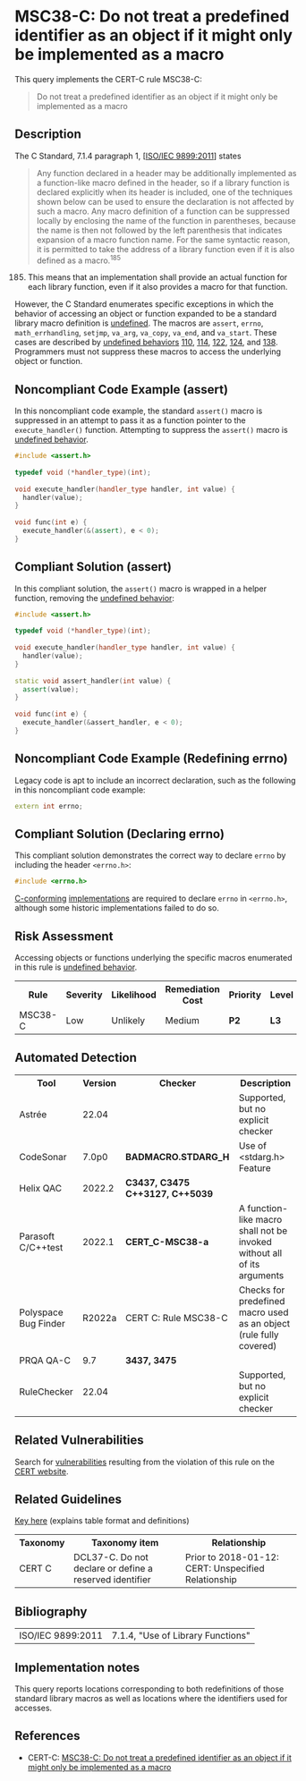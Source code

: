 # MSC38-C: Do not treat a predefined identifier as an object if it might only be implemented as a macro

This query implements the CERT-C rule MSC38-C:

> Do not treat a predefined identifier as an object if it might only be implemented as a macro


## Description

The C Standard, 7.1.4 paragraph 1, \[[ISO/IEC 9899:2011](https://wiki.sei.cmu.edu/confluence/display/c/AA.+Bibliography#AA.Bibliography-ISO%2FIEC9899-2011)\] states

> Any function declared in a header may be additionally implemented as a function-like macro defined in the header, so if a library function is declared explicitly when its header is included, one of the techniques shown below can be used to ensure the declaration is not affected by such a macro. Any macro definition of a function can be suppressed locally by enclosing the name of the function in parentheses, because the name is then not followed by the left parenthesis that indicates expansion of a macro function name. For the same syntactic reason, it is permitted to take the address of a library function even if it is also defined as a macro.<sup>185</sup>


185. This means that an implementation shall provide an actual function for each library function, even if it also provides a macro for that function.

However, the C Standard enumerates specific exceptions in which the behavior of accessing an object or function expanded to be a standard library macro definition is [undefined](https://wiki.sei.cmu.edu/confluence/display/c/BB.+Definitions#BB.Definitions-undefinedbehavior). The macros are `assert`, `errno`, `math_errhandling`, `setjmp`, `va_arg`, `va_copy`, `va_end`, and `va_start`. These cases are described by [undefined behaviors](https://wiki.sei.cmu.edu/confluence/display/c/BB.+Definitions#BB.Definitions-undefinedbehavior) [110](https://wiki.sei.cmu.edu/confluence/display/c/CC.+Undefined+Behavior#CC.UndefinedBehavior-ub_110), [114](https://wiki.sei.cmu.edu/confluence/display/c/CC.+Undefined+Behavior#CC.UndefinedBehavior-ub_114), [122](https://wiki.sei.cmu.edu/confluence/display/c/CC.+Undefined+Behavior#CC.UndefinedBehavior-ub_122), [124](https://wiki.sei.cmu.edu/confluence/display/c/CC.+Undefined+Behavior#CC.UndefinedBehavior-ub_124), and [138](https://wiki.sei.cmu.edu/confluence/display/c/CC.+Undefined+Behavior#CC.UndefinedBehavior-ub_138). Programmers must not suppress these macros to access the underlying object or function.

## Noncompliant Code Example (assert)

In this noncompliant code example, the standard `assert()` macro is suppressed in an attempt to pass it as a function pointer to the `execute_handler()` function. Attempting to suppress the `assert()` macro is [undefined behavior](https://wiki.sei.cmu.edu/confluence/display/c/BB.+Definitions#BB.Definitions-undefinedbehavior).

```cpp
#include <assert.h>
 
typedef void (*handler_type)(int);
 
void execute_handler(handler_type handler, int value) {
  handler(value);
}
 
void func(int e) {
  execute_handler(&(assert), e < 0);
} 
```

## Compliant Solution (assert)

In this compliant solution, the `assert()` macro is wrapped in a helper function, removing the [undefined behavior](https://wiki.sei.cmu.edu/confluence/display/c/BB.+Definitions#BB.Definitions-undefinedbehavior):

```cpp
#include <assert.h>
 
typedef void (*handler_type)(int);
 
void execute_handler(handler_type handler, int value) {
  handler(value);
}
 
static void assert_handler(int value) {
  assert(value);
}
 
void func(int e) {
  execute_handler(&assert_handler, e < 0);
}
```

## Noncompliant Code Example (Redefining errno)

Legacy code is apt to include an incorrect declaration, such as the following in this noncompliant code example:

```cpp
extern int errno;

```

## Compliant Solution (Declaring errno)

This compliant solution demonstrates the correct way to declare `errno` by including the header `<errno.h>`:

```cpp
#include <errno.h>

```
[C-conforming](https://wiki.sei.cmu.edu/confluence/display/c/BB.+Definitions#BB.Definitions-conformingprogram) [implementations](https://wiki.sei.cmu.edu/confluence/display/c/BB.+Definitions#BB.Definitions-implementation) are required to declare `errno` in `<errno.h>`, although some historic implementations failed to do so.

## Risk Assessment

Accessing objects or functions underlying the specific macros enumerated in this rule is [undefined behavior](https://wiki.sei.cmu.edu/confluence/display/c/BB.+Definitions#BB.Definitions-undefinedbehavior).

<table> <tbody> <tr> <th> Rule </th> <th> Severity </th> <th> Likelihood </th> <th> Remediation Cost </th> <th> Priority </th> <th> Level </th> </tr> <tr> <td> MSC38-C </td> <td> Low </td> <td> Unlikely </td> <td> Medium </td> <td> <strong>P2</strong> </td> <td> <strong>L3</strong> </td> </tr> </tbody> </table>


## Automated Detection

<table> <tbody> <tr> <th> Tool </th> <th> Version </th> <th> Checker </th> <th> Description </th> </tr> <tr> <td> <a> Astrée </a> </td> <td> 22.04 </td> <td> </td> <td> Supported, but no explicit checker </td> </tr> <tr> <td> <a> CodeSonar </a> </td> <td> 7.0p0 </td> <td> <strong>BADMACRO.STDARG_H</strong> </td> <td> Use of &lt;stdarg.h&gt; Feature </td> </tr> <tr> <td> <a> Helix QAC </a> </td> <td> 2022.2 </td> <td> <strong>C3437, C3475</strong> <strong>C++3127, C++5039</strong> </td> <td> </td> </tr> <tr> <td> <a> Parasoft C/C++test </a> </td> <td> 2022.1 </td> <td> <strong>CERT_C-MSC38-a</strong> </td> <td> A function-like macro shall not be invoked without all of its arguments </td> </tr> <tr> <td> <a> Polyspace Bug Finder </a> </td> <td> R2022a </td> <td> <a> CERT C: Rule MSC38-C </a> </td> <td> Checks for predefined macro used as an object (rule fully covered) </td> </tr> <tr> <td> <a> PRQA QA-C </a> </td> <td> 9.7 </td> <td> <strong>3437, 3475</strong> </td> <td> </td> </tr> <tr> <td> <a> RuleChecker </a> </td> <td> 22.04 </td> <td> </td> <td> Supported, but no explicit checker </td> </tr> </tbody> </table>


## Related Vulnerabilities

Search for [vulnerabilities](https://wiki.sei.cmu.edu/confluence/display/c/BB.+Definitions#BB.Definitions-vulnerability) resulting from the violation of this rule on the [CERT website](https://www.kb.cert.org/vulnotes/bymetric?searchview&query=FIELD+KEYWORDS+contains+MSC38-C).

## Related Guidelines

[Key here](https://wiki.sei.cmu.edu/confluence/display/c/How+this+Coding+Standard+is+Organized#HowthisCodingStandardisOrganized-RelatedGuidelines) (explains table format and definitions)

<table> <tbody> <tr> <th> Taxonomy </th> <th> Taxonomy item </th> <th> Relationship </th> </tr> <tr> <td> <a> CERT C </a> </td> <td> <a> DCL37-C. Do not declare or define a reserved identifier </a> </td> <td> Prior to 2018-01-12: CERT: Unspecified Relationship </td> </tr> </tbody> </table>


## Bibliography

<table> <tbody> <tr> <td> <a> ISO/IEC 9899:2011 </a> </td> <td> 7.1.4, "Use of Library Functions" </td> </tr> </tbody> </table>


## Implementation notes

This query reports locations corresponding to both redefinitions of those standard library macros as well as locations where the identifiers used for accesses.

## References

* CERT-C: [MSC38-C: Do not treat a predefined identifier as an object if it might only be implemented as a macro](https://wiki.sei.cmu.edu/confluence/display/c)
